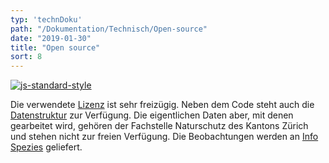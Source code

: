 ```yaml
---
typ: 'technDoku'
path: "/Dokumentation/Technisch/Open-source"
date: "2019-01-30"
title: "Open source"
sort: 8
---
```


[![js-standard-style](https://img.shields.io/badge/license-ISC-brightgreen.svg)](https://github.com/barbalex/apf2/blob/master/license.md)

Die verwendete [Lizenz](https://github.com/barbalex/apf2/blob/master/license.md) ist sehr freizügig. Neben dem Code steht auch die [Datenstruktur](https://github.com/barbalex/apf2/tree/master/sql/apflora) zur Verfügung. Die eigentlichen Daten aber, mit denen gearbeitet wird, gehören der Fachstelle Naturschutz des Kantons Zürich und stehen nicht zur freien Verfügung. Die Beobachtungen werden an [Info Spezies](//www.infoflora.ch/de/allgemeines/info-species.html) geliefert.
